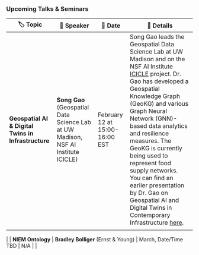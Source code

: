 ### Upcoming Talks & Seminars  

| 🏷 **Topic**                                  | 🎤 **Speaker**                                                              | 📅 **Date**                            | 📖 **Details** |
|----------------------------------------------|---------------------------------------------------------------------------|---------------------------------------|----------------------------------------------------------------------------------------------------------------------------------------------------------------------------------------------------------------------------------------------------------------------------------------------------------------------------------------------------------------------------------------------------------------|
| **Geospatial AI & Digital Twins in Infrastructure** | **Song Gao** (Geospatial Data Science Lab at UW Madison, NSF AI Institute ICICLE) | February 12 at 15:00-16:00 EST | Song Gao leads the Geospatial Data Science Lab at UW Madison and on the NSF AI Institute [ICICLE](https://aiinstitutes.org/institute-icicle/) project. Dr. Gao has developed a Geospatial Knowledge Graph (GeoKG) and various Graph Neural Network (GNN)-based data analytics and resilience measures. The GeoKG is currently being used to represent food supply networks. You can find an earlier presentation by Dr. Gao on Geospatial AI and Digital Twins in Contemporary Infrastructure [here](https://digitaltwin.stcenter.net/index.php/digital-twins-webinar-5/).|
                                    |
|
| **NIEM Ontology**                            | **Bradley Bolliger** (Ernst & Young)                                       | March, Date/Time TBD | N/A |
 |
